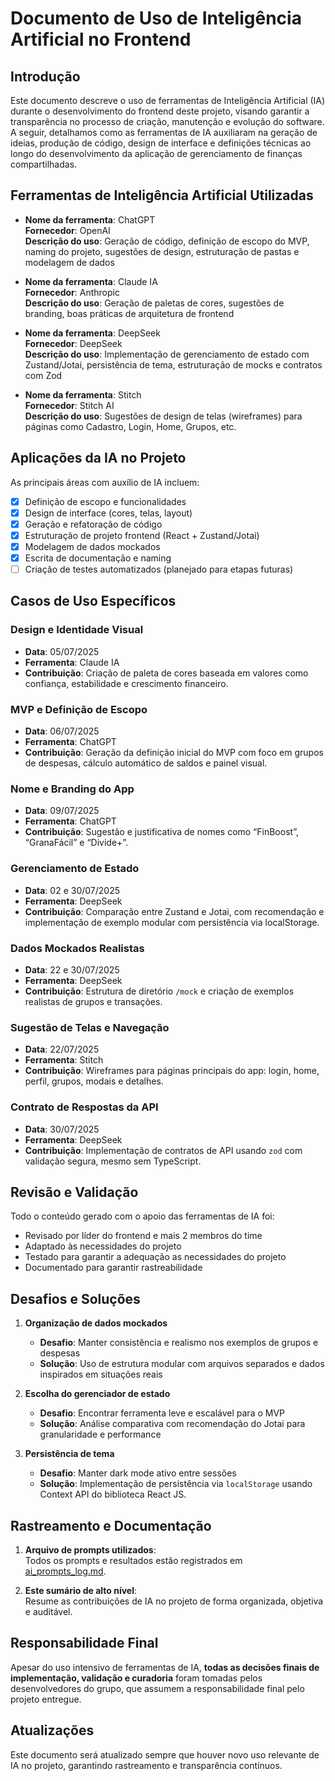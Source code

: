 # Documento de Uso de Inteligência Artificial no Frontend

## Introdução

Este documento descreve o uso de ferramentas de Inteligência Artificial (IA) durante o desenvolvimento do frontend deste projeto, visando garantir a transparência no processo de criação, manutenção e evolução do software. A seguir, detalhamos como as ferramentas de IA auxiliaram na geração de ideias, produção de código, design de interface e definições técnicas ao longo do desenvolvimento da aplicação de gerenciamento de finanças compartilhadas.

## Ferramentas de Inteligência Artificial Utilizadas

- **Nome da ferramenta**: ChatGPT  
  **Fornecedor**: OpenAI  
  **Descrição do uso**: Geração de código, definição de escopo do MVP, naming do projeto, sugestões de design, estruturação de pastas e modelagem de dados

- **Nome da ferramenta**: Claude IA  
  **Fornecedor**: Anthropic  
  **Descrição do uso**: Geração de paletas de cores, sugestões de branding, boas práticas de arquitetura de frontend

- **Nome da ferramenta**: DeepSeek  
  **Fornecedor**: DeepSeek  
  **Descrição do uso**: Implementação de gerenciamento de estado com Zustand/Jotai, persistência de tema, estruturação de mocks e contratos com Zod

- **Nome da ferramenta**: Stitch  
  **Fornecedor**: Stitch AI  
  **Descrição do uso**: Sugestões de design de telas (wireframes) para páginas como Cadastro, Login, Home, Grupos, etc.

## Aplicações da IA no Projeto

As principais áreas com auxílio de IA incluem:

- [x] Definição de escopo e funcionalidades
- [x] Design de interface (cores, telas, layout)
- [x] Geração e refatoração de código
- [x] Estruturação de projeto frontend (React + Zustand/Jotai)
- [x] Modelagem de dados mockados
- [x] Escrita de documentação e naming
- [ ] Criação de testes automatizados (planejado para etapas futuras)

## Casos de Uso Específicos

### Design e Identidade Visual

- **Data**: 05/07/2025
- **Ferramenta**: Claude IA
- **Contribuição**: Criação de paleta de cores baseada em valores como confiança, estabilidade e crescimento financeiro.

### MVP e Definição de Escopo

- **Data**: 06/07/2025
- **Ferramenta**: ChatGPT
- **Contribuição**: Geração da definição inicial do MVP com foco em grupos de despesas, cálculo automático de saldos e painel visual.

### Nome e Branding do App

- **Data**: 09/07/2025
- **Ferramenta**: ChatGPT
- **Contribuição**: Sugestão e justificativa de nomes como “FinBoost”, “GranaFácil” e “Divide+”.

### Gerenciamento de Estado

- **Data**: 02 e 30/07/2025
- **Ferramenta**: DeepSeek
- **Contribuição**: Comparação entre Zustand e Jotai, com recomendação e implementação de exemplo modular com persistência via localStorage.

### Dados Mockados Realistas

- **Data**: 22 e 30/07/2025
- **Ferramenta**: DeepSeek
- **Contribuição**: Estrutura de diretório `/mock` e criação de exemplos realistas de grupos e transações.

### Sugestão de Telas e Navegação

- **Data**: 22/07/2025
- **Ferramenta**: Stitch
- **Contribuição**: Wireframes para páginas principais do app: login, home, perfil, grupos, modais e detalhes.

### Contrato de Respostas da API

- **Data**: 30/07/2025
- **Ferramenta**: DeepSeek
- **Contribuição**: Implementação de contratos de API usando `zod` com validação segura, mesmo sem TypeScript.

## Revisão e Validação

Todo o conteúdo gerado com o apoio das ferramentas de IA foi:

- Revisado por líder do frontend e mais 2 membros do time
- Adaptado às necessidades do projeto
- Testado para garantir a adequação as necessidades do projeto
- Documentado para garantir rastreabilidade

## Desafios e Soluções

1. **Organização de dados mockados**

   - **Desafio**: Manter consistência e realismo nos exemplos de grupos e despesas
   - **Solução**: Uso de estrutura modular com arquivos separados e dados inspirados em situações reais

2. **Escolha do gerenciador de estado**

   - **Desafio**: Encontrar ferramenta leve e escalável para o MVP
   - **Solução**: Análise comparativa com recomendação do Jotai para granularidade e performance

3. **Persistência de tema**
   - **Desafio**: Manter dark mode ativo entre sessões
   - **Solução**: Implementação de persistência via `localStorage` usando Context API do biblioteca React JS.

## Rastreamento e Documentação

1. **Arquivo de prompts utilizados**:  
   Todos os prompts e resultados estão registrados em [ai_prompts_log.md](docs/frontend/ai_prompts_log.md).

2. **Este sumário de alto nível**:  
   Resume as contribuições de IA no projeto de forma organizada, objetiva e auditável.

## Responsabilidade Final

Apesar do uso intensivo de ferramentas de IA, **todas as decisões finais de implementação, validação e curadoria** foram tomadas pelos desenvolvedores do grupo, que assumem a responsabilidade final pelo projeto entregue.

## Atualizações

Este documento será atualizado sempre que houver novo uso relevante de IA no projeto, garantindo rastreamento e transparência contínuos.
